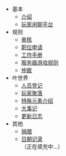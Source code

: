 ﻿- 基本  
  - [介绍](basic/introduce.md)
  - [玩家闲聊平台](basic/chat.md)
- 规则
  - [审核](rule/gs.md)
  - [职位申请](rule/apply.md) 
  - [工作手册](rule/workrule.md)
  - [服务器游戏规则](rule/gamerule.md)
  - [仲裁](rule/trial.md)
- 叶世界
  - [人员登记](world/player.md)
  - [玩家聚落](world/ld.md)
  - [特殊元素介绍](world/characteristic.md)
  - [大事记](world/record.md)
  - [更新日志](world/update.md)  
- 其他
  - [捐赠](other/donation.md)
  - [日期记录](other/record.md)  
（正在填充中...）
